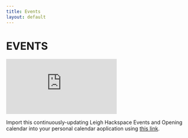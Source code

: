 ```yaml
---
title: Events
layout: default
---
```


# EVENTS

<div class="calendar">
  <iframe src="https://calendar.google.com/calendar/embed?src=lu3n5sjdr7q6t43sa2kfj4eam0%40group.calendar.google.com&ctz=Europe/London" style="border: 0" frameborder="0" scrolling="no"></iframe>
</div>

Import this continuously-updating Leigh Hackspace Events and Opening calendar into your personal calendar aoplication using [this link](https://www.google.com/calendar/ical/lu3n5sjdr7q6t43sa2kfj4eam0%40group.calendar.google.com/public/basic.ics).
